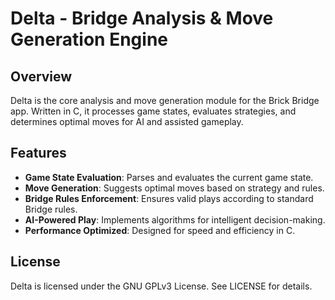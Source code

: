 # Delta - Bridge Analysis & Move Generation Engine

## Overview
Delta is the core analysis and move generation module for the Brick Bridge app. Written in C, it processes game states, evaluates strategies, and determines optimal moves for AI and assisted gameplay.

## Features
- **Game State Evaluation**: Parses and evaluates the current game state.
- **Move Generation**: Suggests optimal moves based on strategy and rules.
- **Bridge Rules Enforcement**: Ensures valid plays according to standard Bridge rules.
- **AI-Powered Play**: Implements algorithms for intelligent decision-making.
- **Performance Optimized**: Designed for speed and efficiency in C.

## License
Delta is licensed under the GNU GPLv3 License. See LICENSE for details.